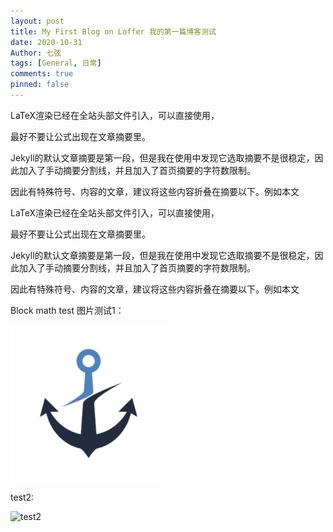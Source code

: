 ```yaml
---
layout: post
title: My First Blog on Loffer 我的第一篇博客测试
date: 2020-10-31
Author: 七弦
tags: [General, 日常]
comments: true
pinned: false
---
```

LaTeX渲染已经在全站头部文件引入，可以直接使用，

最好不要让公式出现在文章摘要里。

Jekyll的默认文章摘要是第一段，但是我在使用中发现它选取摘要不是很稳定，<!-- more -->因此加入了手动摘要分割线，并且加入了首页摘要的字符数限制。



因此有特殊符号、内容的文章，建议将这些内容折叠在摘要以下。例如本文

LaTeX渲染已经在全站头部文件引入，可以直接使用，

最好不要让公式出现在文章摘要里。

Jekyll的默认文章摘要是第一段，但是我在使用中发现它选取摘要不是很稳定，因此加入了手动摘要分割线，并且加入了首页摘要的字符数限制。

因此有特殊符号、内容的文章，建议将这些内容折叠在摘要以下。例如本文

Block math test
图片测试1：

![test1](https://raw.githubusercontent.com/spaceroam/LOFFER/master/images/AnchorLogo.png)

test2:

![test2]({{site.baseurl}}/images/AnchorLogo.png "logotest")


